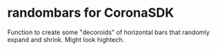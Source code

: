 # randombars for CoronaSDK
Function to create some "decoroids" of horizontal bars that randomly expand and shrink. Might look hightech.
